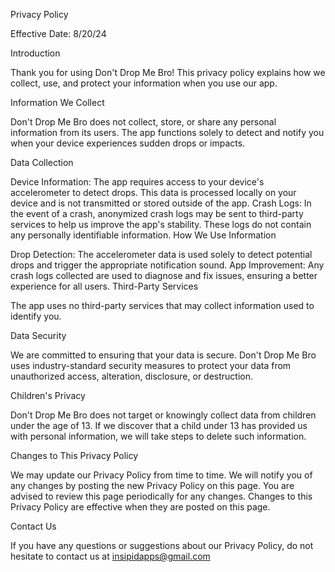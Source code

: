 Privacy Policy

Effective Date: 8/20/24

Introduction

Thank you for using Don't Drop Me Bro! This privacy policy explains how we collect, use, and protect your information when you use our app.

Information We Collect

Don't Drop Me Bro does not collect, store, or share any personal information from its users. The app functions solely to detect and notify you when your device experiences sudden drops or impacts.

Data Collection

Device Information: The app requires access to your device's accelerometer to detect drops. This data is processed locally on your device and is not transmitted or stored outside of the app.
Crash Logs: In the event of a crash, anonymized crash logs may be sent to third-party services to help us improve the app's stability. These logs do not contain any personally identifiable information.
How We Use Information

Drop Detection: The accelerometer data is used solely to detect potential drops and trigger the appropriate notification sound.
App Improvement: Any crash logs collected are used to diagnose and fix issues, ensuring a better experience for all users.
Third-Party Services

The app uses no third-party services that may collect information used to identify you. 

Data Security

We are committed to ensuring that your data is secure. Don't Drop Me Bro uses industry-standard security measures to protect your data from unauthorized access, alteration, disclosure, or destruction.

Children's Privacy

Don't Drop Me Bro does not target or knowingly collect data from children under the age of 13. If we discover that a child under 13 has provided us with personal information, we will take steps to delete such information.

Changes to This Privacy Policy

We may update our Privacy Policy from time to time. We will notify you of any changes by posting the new Privacy Policy on this page. You are advised to review this page periodically for any changes. Changes to this Privacy Policy are effective when they are posted on this page.

Contact Us

If you have any questions or suggestions about our Privacy Policy, do not hesitate to contact us at insipidapps@gmail.com
